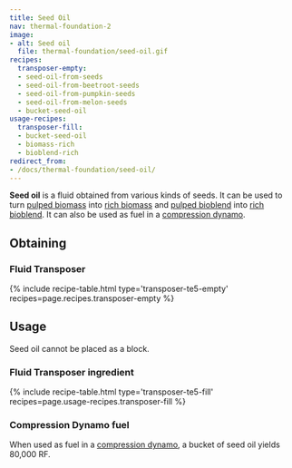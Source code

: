 ```yaml
---
title: Seed Oil
nav: thermal-foundation-2
image:
- alt: Seed oil
  file: thermal-foundation/seed-oil.gif
recipes:
  transposer-empty:
  - seed-oil-from-seeds
  - seed-oil-from-beetroot-seeds
  - seed-oil-from-pumpkin-seeds
  - seed-oil-from-melon-seeds
  - bucket-seed-oil
usage-recipes:
  transposer-fill:
  - bucket-seed-oil
  - biomass-rich
  - bioblend-rich
redirect_from:
- /docs/thermal-foundation/seed-oil/
---
```


**Seed oil** is a fluid obtained from various kinds of seeds. It can be used to
turn [pulped biomass](/docs/thermal-foundation-2/pulped-biomass/) into [rich
biomass](/docs/thermal-foundation-2/rich-biomass/) and [pulped
bioblend](/docs/thermal-foundation-2/pulped-bioblend/) into [rich
bioblend](/docs/thermal-foundation-2/rich-bioblend/). It can also be used as fuel
in a [compression dynamo](/docs/thermal-expansion-5/compression-dynamo/).


Obtaining
---------

### Fluid Transposer
{% include recipe-table.html type='transposer-te5-empty' recipes=page.recipes.transposer-empty %}


Usage
-----

Seed oil cannot be placed as a block.

### Fluid Transposer ingredient
{% include recipe-table.html type='transposer-te5-fill' recipes=page.usage-recipes.transposer-fill %}

### Compression Dynamo fuel
When used as fuel in a [compression
dynamo](/docs/thermal-expansion-5/compression-dynamo/), a bucket of seed oil
yields 80,000 RF.
